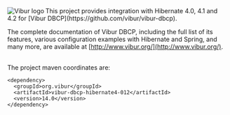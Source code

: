 <img align="left" src="http://www.vibur.org/img/vibur-130x130.png" alt="Vibur logo"> 
This project provides integration with Hibernate 4.0, 4.1 and 4.2 for [Vibur DBCP](https://github.com/vibur/vibur-dbcp).

The complete documentation of Vibur DBCP, including the full list of its features, various configuration 
examples with Hibernate and Spring, and many more, are available at [http://www.vibur.org/](http://www.vibur.org/).

<br>
The project maven coordinates are:

```
<dependency>
  <groupId>org.vibur</groupId>
  <artifactId>vibur-dbcp-hibernate4-012</artifactId>
  <version>14.0</version>
</dependency>   
```
